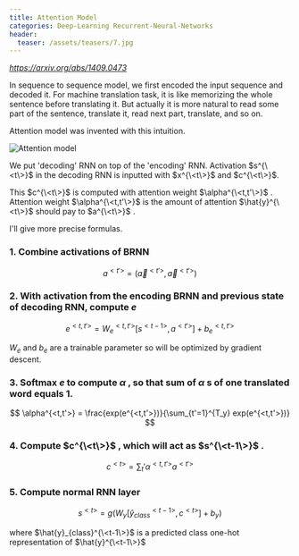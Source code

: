 ```yaml
---
title: Attention Model
categories: Deep-Learning Recurrent-Neural-Networks
header:
  teaser: /assets/teasers/7.jpg
---
```


*https://arxiv.org/abs/1409.0473*

In sequence to sequence model, we first encoded the input sequence and decoded it. For machine translation task, it is like memorizing the whole sentence before translating it. But actually it is more natural to read some part of the sentence, translate it, read next part, translate, and so on.

Attention model was invented with this intuition.

![Attention model](https://lh3.googleusercontent.com/p0Qa0I7gmmFQtoZKfaIrMErc5xFw8uGpA3ZgdUJnpzWM1o0mRzTC-LlX2T1-Yf9vcJa_KtpO8OOK19st8KwC7D8APovv1r4rEGbisYZUwQMUvRGDyBWR2bG8Eqtwz3t6GmSu-Wbz2w=w2400)

We put 'decoding' RNN on top of the 'encoding' RNN. Activation $s^{\<t\>}$ in the decoding RNN is inputted with $x^{\<t\>}$ and $c^{\<t\>}$.

This $c^{\<t\>}$ is computed with attention weight $\alpha^{\<t,t'\>}$ . Attention weight $\alpha^{\<t,t'\>}$ is the amount of attention $\hat{y}^{\<t\>}$ should pay to $a^{\<t\>}$ .

I'll give more precise formulas.

### 1. Combine activations of BRNN

$$
a^{<t'>} = (\overrightarrow{a}^{<t'>}, \overleftarrow{a}^{<t'>})
$$

### 2. With activation from the encoding BRNN and previous state of decoding RNN, compute $e$

$$
e^{<t,t'>} = W_e^{<t,t'>}[s^{<t-1>}, a^{<t'>}]+ b_e^{<t,t'>}
$$

$W_e$ and $b_e$ are a trainable parameter so will be optimized by gradient descent.

### 3. Softmax $e$ to compute $\alpha$ , so that sum of $\alpha$ s of one translated word equals 1.

$$
\alpha^{<t,t'>} = \frac{exp(e^{<t,t'>})}{\sum_{t'=1}^{T_y} exp(e^{<t,t'>})}
$$

### 4. Compute $c^{\<t\>}$ , which will act as $s^{\<t-1\>}$ .

$$
c^{<t>} = \sum_t' \alpha^{<t,t'>}a^{<t'>}
$$

### 5. Compute normal RNN layer

$$
s^{<t>} = g(W_y[\hat{y}_{class}^{<t-1>}, c^{<t>}] +b_y)
$$

where $\hat{y}_{class}^{\<t-1\>}$ is a predicted class one-hot representation of $\hat{y}^{\<t-1\>}$
